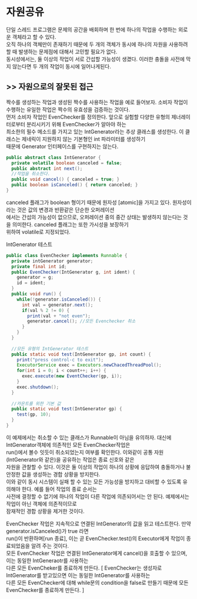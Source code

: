 # 자원공유

단일 스레드 프로그램은 문제의 공간을 배회하며 한 번에 하나의 작업을 수행하는 외로운 객체라고 할 수 있다.     
오직 하나의 객체만이 존재하기 때문에 두 개의 객체가 동시에 하나의 자원을 사용하려 할 때 발생하는 문제점에 대해서 고민할 필요가 없다.     
동시성에서는, 둘 이상의 작업이 서로 간섭할 가능성이 생겼다. 이러한 충돌을 사전에 막지 않는다면 두 개의 작업이 동시에 일어나게된다.

## >> 자원으로의 잘못된 접근
짝수를 생성하는 작업과 생성된 짝수를 사용하는 작업을 예로 들어보자. 소비자 작업이 수행하는 유일한 작업은 짝수의 유효성을 검증하는 것이다.      
먼저 소비자 작업인 EvenChecker를 정의한다. 앞으로 실험할 다양한 유형의 제너레이터로부터 분리시키기 위해 EvenChecker가 알아야 하는     
최소한의 필수 메소드를 가지고 있는 IntGenerator라는 추상 클래스를 생성한다. 이 클래스는 제네릭이 지원하지 않는 기본형인 int 파라미터를 생성하기     
때문에 Generator 인터페이스를 구현하지는 않는다.

```java
public abstract class IntGenerator {
  private volatile boolean canceled = false;
  public abstract int next();
  //작업을 취소한다.
  public void cancel() { canceled = true; }
  public boolean isCanceled() { return canceled; }
}
```

canceled 플래그가 boolean 형이기 때문에 원자성 [atomic]을 가지고 있다. 원자성이라는 것은 값의 변경과 반환같은 단순한 오퍼레이션     
에서는 간섭의 가능성이 없으므로, 오퍼레이션 중의 중간 상태는 발생하지 않는다는 것을 의미한다. canceled 플래그는 또한 가시성을 보장하기     
위하여 volatile로 지정되었다.

IntGenerator 테스트

```java
public class EvenChecker implements Runnable {
  private intGenerator generator;
  private final int id;
  public EvenChecker(IntGenerator g, int ident) {
    generator = g;
    id = ident;
  }
  public void run() {
    while(!generator.isCanceled()) {
      int val = generator.next();
      if(val % 2 != 0) {
        print(val + "not even");
        generator.cancel(); //모든 Evenchecker 취소
      }
    }
  }
  
  //모든 유형의 IntGenerator 테스트
  public static void test(IntGenerator gp, int count) {
    print("press control-c to exit");
    ExecutorService exec = Executors.newChacedThreadPool();
    for(int i = 0; i < count++; i++) {
      exec.execute(new EventChecker(gp, i));
    }
    exec.shutdown();
  }
  
  //카운트를 위한 기본 값
  public static void test(IntGenerator gp) {
    test(gp, 10);
  }
}
```
이 예제에서는 취소할 수 있는 클래스가 Runnable이 아님을 유의하자. 대신에 IntGenerator객체에 의존적인 모든 EvenChecker작업은    
run()에서 볼수 잇듯이 취소되었는지 여부를 확인한다. 이와같이 공통 자원(IntGenerator와 같은)을 공유하는 작업은 종료 신호와 같은    
자원을 관찰할 수 있다. 이것은 둘 이상의 작업이 하나의 상황에 응답하여 충돌하거나 불안정한 값을 생성하는 경합 상황을 방지한다.      
이와 같이 동시 시스템이 실패 할 수 있는 모든 가능성을 방지하고 대비할 수 있도록 유의해야 한다. 예를 들어 작업의 종료 순서는     
사전에 결정할 수 없기에 하나의 작업이 다른 작업에 의존되어서는 안 된다. 예제에서는 작업이 아닌 객체에 의존적이므로    
잠재적인 경합 상황을 제거한 것이다.     

EvenChecker 작업은 지속적으로 연결된 IntGenerator의 값을 읽고 테스트한다. 만약 generator.isCanceled()가 true 라면  
run()이 반환하며[run 종료], 이는 곧 EvenChecker.test()의 Executor에게 작업이 종료되었음을 알려 주는 것이다.     
모든 EvenChecker 작업은 연결된 IntGenerator에게 cancel()을 호출할 수 있으며, 이는 동일한 IntGeneraotr를 사용하는     
다른 모든 EvenCheker를 종료하게 만든다. [ EvenChecker는 생성자로 IntGenerator를 받고있으면 이는 동일한 IntGenerator를 사용하는   
다른 모든 EvenChecker에 대해 while문의 condition을 false로 만들기 때문에 모든 EvenChecker를 종료하게 만든다. ]

